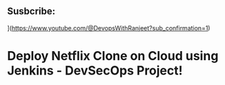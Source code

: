 


## Susbcribe:
](https://www.youtube.com/@DevopsWithRanjeet?sub_confirmation=1)

# Deploy Netflix Clone on Cloud using Jenkins - DevSecOps Project!

